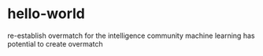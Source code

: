 # hello-world
re-establish overmatch for the intelligence community
machine learning has potential to create overmatch
